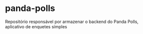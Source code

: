 # panda-polls
Repositório responsável por armazenar o backend do Panda Polls, aplicativo de enquetes símples
